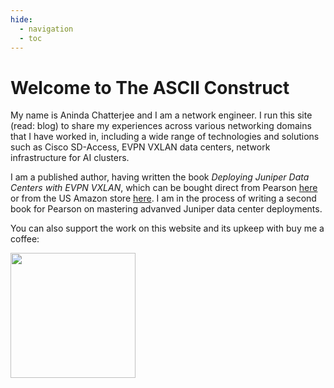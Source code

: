 ```yaml
---
hide:
  - navigation
  - toc
---
```

# Welcome to The ASCII Construct

My name is Aninda Chatterjee and I am a network engineer. I run this site (read: blog) to share my experiences across various networking domains that I have worked in, including a wide range of technologies and solutions such as Cisco SD-Access, EVPN VXLAN data centers, network infrastructure for AI clusters.

I am a published author, having written the book *Deploying Juniper Data Centers with EVPN VXLAN*, which can be bought direct from Pearson [here](https://www.pearson.com/en-us/subject-catalog/p/deploying-juniper-data-centers-with-evpn-vxlan/P200000011537/9780138225377) or from the US Amazon store [here](https://www.amazon.com/Deploying-Juniper-Data-Centers-VXLAN/dp/0138225397/ref=sr_1_2?crid=J5BJXH3VUHOA&dib=eyJ2IjoiMSJ9.ou4YchaaYSvREV2NRU_3xzZfKXCULI39UP7Iasj8E8mWQm1wRb8QPgNPWebx6Pi8WZMyqBAkBeX5RFKLks28Y4E3NZIM2Tw5lOujuqixNjd9WhTpl6DSeMVgm-dVNMnWGzf0JAB6MF0-DsQSnaKJ46dkHkS5kIIesE2390VzAXPdt4djZcvCUV9Rj8_MUH5sY-hHbywtcEOBZ7W9Cqa-FetUINBB7HRNgbVlVSc2pM8.zkaZPX6lFuK_2AklORt3tEv2QtcvQlNUbYQRUGHF2ns&dib_tag=se&keywords=vxlan&qid=1727973576&sprefix=vxl%2Caps%2C451&sr=8-2). I am in the process of writing a second book for Pearson on mastering advanved Juniper data center deployments.

You can also support the work on this website and its upkeep with buy me a coffee:

<a href="https://buymeacoffee.com/aninchat"><img src=/static/images/bmc-button.png width=200></a>